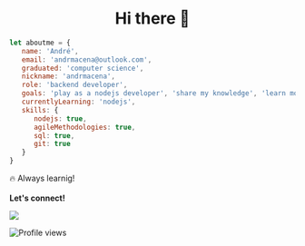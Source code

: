 <h1 align="center"> Hi there 👋</h1>

``` Javascript
let aboutme = {
   name: 'André',
   email: 'andrmacena@outlook.com',
   graduated: 'computer science',
   nickname: 'andrmacena',
   role: 'backend developer',
   goals: 'play as a nodejs developer', 'share my knowledge', 'learn more about the nodejs stack',
   currentlyLearning: 'nodejs',
   skills: {
      nodejs: true,
      agileMethodologies: true,
      sql: true,
      git: true
   }
}
```

🔥  Always learnig!
<br/><br/>
<strong>Let's connect!</strong>
 <p align="left">
  <a href="https://www.linkedin.com/in/andr%C3%A9-macena-15275b12b/" target="_blank" alt="LinkedIn"><img src="https://img.shields.io/badge/-LinkedIn-blue?style=flat-square&logo=Linkedin&logoColor=white&link=https://www.linkedin.com/in/andr%C3%A9-macena-15275b12b/">
  </a>  

  ![Profile views](https://gpvc.arturio.dev/andrmacena) 

<!--
**andrmacena/andrmacena** is a ✨ _special_ ✨ repository because its `README.md` (this file) appears on your GitHub profile.

Here are some ideas to get you started:

- 🔭 I’m currently working on ...
- 🌱 I’m currently learning ...
- 👯 I’m looking to collaborate on ...
- 🤔 I’m looking for help with ...
- 💬 Ask me about ...
- 📫 How to reach me: ...
- 😄 Pronouns: ...
- ⚡ Fun fact: ...
-->
